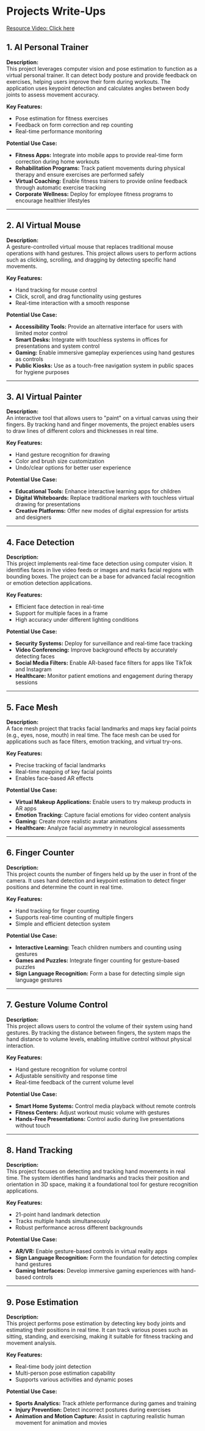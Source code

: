 
# Projects Write-Ups

[Resource Video: Click here](https://www.youtube.com/watch?v=01sAkU_NvOY)

## 1. AI Personal Trainer
**Description:**  
This project leverages computer vision and pose estimation to function as a virtual personal trainer. It can detect body posture and provide feedback on exercises, helping users improve their form during workouts. The application uses keypoint detection and calculates angles between body joints to assess movement accuracy.

**Key Features:**  
- Pose estimation for fitness exercises  
- Feedback on form correction and rep counting  
- Real-time performance monitoring  

**Potential Use Case:**  
- **Fitness Apps:** Integrate into mobile apps to provide real-time form correction during home workouts  
- **Rehabilitation Programs:** Track patient movements during physical therapy and ensure exercises are performed safely  
- **Virtual Coaching:** Enable fitness trainers to provide online feedback through automatic exercise tracking  
- **Corporate Wellness:** Deploy for employee fitness programs to encourage healthier lifestyles  

---

## 2. AI Virtual Mouse
**Description:**  
A gesture-controlled virtual mouse that replaces traditional mouse operations with hand gestures. This project allows users to perform actions such as clicking, scrolling, and dragging by detecting specific hand movements.

**Key Features:**  
- Hand tracking for mouse control  
- Click, scroll, and drag functionality using gestures  
- Real-time interaction with a smooth response  

**Potential Use Case:**  
- **Accessibility Tools:** Provide an alternative interface for users with limited motor control  
- **Smart Desks:** Integrate with touchless systems in offices for presentations and system control  
- **Gaming:** Enable immersive gameplay experiences using hand gestures as controls  
- **Public Kiosks:** Use as a touch-free navigation system in public spaces for hygiene purposes  

---

## 3. AI Virtual Painter
**Description:**  
An interactive tool that allows users to "paint" on a virtual canvas using their fingers. By tracking hand and finger movements, the project enables users to draw lines of different colors and thicknesses in real time.

**Key Features:**  
- Hand gesture recognition for drawing  
- Color and brush size customization  
- Undo/clear options for better user experience  

**Potential Use Case:**  
- **Educational Tools:** Enhance interactive learning apps for children  
- **Digital Whiteboards:** Replace traditional markers with touchless virtual drawing for presentations  
- **Creative Platforms:** Offer new modes of digital expression for artists and designers  

---

## 4. Face Detection
**Description:**  
This project implements real-time face detection using computer vision. It identifies faces in live video feeds or images and marks facial regions with bounding boxes. The project can be a base for advanced facial recognition or emotion detection applications. 

**Key Features:**  
- Efficient face detection in real-time  
- Support for multiple faces in a frame  
- High accuracy under different lighting conditions  

**Potential Use Case:**  
- **Security Systems:** Deploy for surveillance and real-time face tracking  
- **Video Conferencing:** Improve background effects by accurately detecting faces  
- **Social Media Filters:** Enable AR-based face filters for apps like TikTok and Instagram  
- **Healthcare:** Monitor patient emotions and engagement during therapy sessions  

---

## 5. Face Mesh
**Description:**  
A face mesh project that tracks facial landmarks and maps key facial points (e.g., eyes, nose, mouth) in real time. The face mesh can be used for applications such as face filters, emotion tracking, and virtual try-ons. 

**Key Features:**  
- Precise tracking of facial landmarks  
- Real-time mapping of key facial points  
- Enables face-based AR effects  

**Potential Use Case:**  
- **Virtual Makeup Applications:** Enable users to try makeup products in AR apps  
- **Emotion Tracking:** Capture facial emotions for video content analysis  
- **Gaming:** Create more realistic avatar animations  
- **Healthcare:** Analyze facial asymmetry in neurological assessments  

---

## 6. Finger Counter
**Description:**  
This project counts the number of fingers held up by the user in front of the camera. It uses hand detection and keypoint estimation to detect finger positions and determine the count in real time. 

**Key Features:**  
- Hand tracking for finger counting  
- Supports real-time counting of multiple fingers  
- Simple and efficient detection system  

**Potential Use Case:**  
- **Interactive Learning:** Teach children numbers and counting using gestures  
- **Games and Puzzles:** Integrate finger counting for gesture-based puzzles  
- **Sign Language Recognition:** Form a base for detecting simple sign language gestures  

---

## 7. Gesture Volume Control
**Description:**  
This project allows users to control the volume of their system using hand gestures. By tracking the distance between fingers, the system maps the hand distance to volume levels, enabling intuitive control without physical interaction.
  

**Key Features:**  
- Hand gesture recognition for volume control  
- Adjustable sensitivity and response time  
- Real-time feedback of the current volume level  

**Potential Use Case:**  
- **Smart Home Systems:** Control media playback without remote controls  
- **Fitness Centers:** Adjust workout music volume with gestures  
- **Hands-Free Presentations:** Control audio during live presentations without touch  

---

## 8. Hand Tracking
**Description:**  
This project focuses on detecting and tracking hand movements in real time. The system identifies hand landmarks and tracks their position and orientation in 3D space, making it a foundational tool for gesture recognition applications.

**Key Features:**  
- 21-point hand landmark detection  
- Tracks multiple hands simultaneously  
- Robust performance across different backgrounds  

**Potential Use Case:**  
- **AR/VR:** Enable gesture-based controls in virtual reality apps  
- **Sign Language Recognition:** Form the foundation for detecting complex hand gestures  
- **Gaming Interfaces:** Develop immersive gaming experiences with hand-based controls  

---

## 9. Pose Estimation
**Description:**  
This project performs pose estimation by detecting key body joints and estimating their positions in real time. It can track various poses such as sitting, standing, and exercising, making it suitable for fitness tracking and movement analysis.

**Key Features:**  
- Real-time body joint detection  
- Multi-person pose estimation capability  
- Supports various activities and dynamic poses  

**Potential Use Case:**  
- **Sports Analytics:** Track athlete performance during games and training  
- **Injury Prevention:** Detect incorrect postures during exercises  
- **Animation and Motion Capture:** Assist in capturing realistic human movement for animation and movies  
